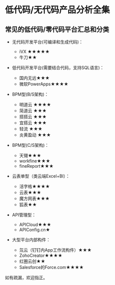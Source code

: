 # 低代码/无代码产品分析全集
## 常见的低代码/零代码平台汇总和分类
 - 无代码开发平台(可编译和生成代码)：
    - iVX ★★★★★
    - 牛刀★★
    
 - 低代码开发平台(需要结合代码，支持SQL语言)：
    - 国内无远★★★
    - 微软PowerApps★★★★

 - BPM型(B/S架构)：
    - 明道云 ★★★★
    - 简道云 ★★★
    - 搭搭云 ★★★
    - 宜搭云 ★★★
    - 轻流 ★★★
    - 炎黄盈动 ★★★
    
 - BPM型(C/S架构)：
    - 天翎★★★
    - workfine★★★
    - fineReport★★★
   
 - 云表单型（类云端Excel+BI）：
    - 活字格★★★★
    - 云表★★★
    - 魔方网表★★★
    - 狐表★★

 - API管理型：
    - APICloud★★★
    - APIConfig.cn★
    
 - 大型平台内部构件：
    - 氚云（钉钉内App工作流构件）★★★
    - ZohoCreator★★★★
    - 红圈云创★★
    - Salesforce的Force.com★★★★
 
如有疏漏，欢迎指正。
